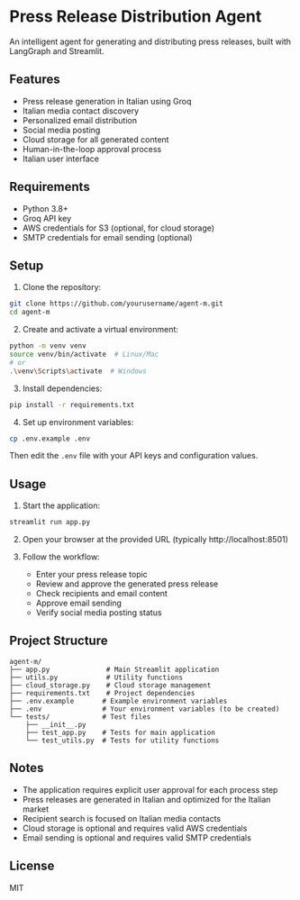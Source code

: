 # Press Release Distribution Agent

An intelligent agent for generating and distributing press releases, built with LangGraph and Streamlit.

## Features

- Press release generation in Italian using Groq
- Italian media contact discovery
- Personalized email distribution
- Social media posting
- Cloud storage for all generated content
- Human-in-the-loop approval process
- Italian user interface

## Requirements

- Python 3.8+
- Groq API key
- AWS credentials for S3 (optional, for cloud storage)
- SMTP credentials for email sending (optional)

## Setup

1. Clone the repository:
```bash
git clone https://github.com/yourusername/agent-m.git
cd agent-m
```

2. Create and activate a virtual environment:
```bash
python -m venv venv
source venv/bin/activate  # Linux/Mac
# or
.\venv\Scripts\activate  # Windows
```

3. Install dependencies:
```bash
pip install -r requirements.txt
```

4. Set up environment variables:
```bash
cp .env.example .env
```
Then edit the `.env` file with your API keys and configuration values.

## Usage

1. Start the application:
```bash
streamlit run app.py
```

2. Open your browser at the provided URL (typically http://localhost:8501)

3. Follow the workflow:
   - Enter your press release topic
   - Review and approve the generated press release
   - Check recipients and email content
   - Approve email sending
   - Verify social media posting status

## Project Structure

```
agent-m/
├── app.py              # Main Streamlit application
├── utils.py            # Utility functions
├── cloud_storage.py    # Cloud storage management
├── requirements.txt    # Project dependencies
├── .env.example       # Example environment variables
├── .env               # Your environment variables (to be created)
└── tests/             # Test files
    ├── __init__.py
    ├── test_app.py    # Tests for main application
    └── test_utils.py  # Tests for utility functions
```

## Notes

- The application requires explicit user approval for each process step
- Press releases are generated in Italian and optimized for the Italian market
- Recipient search is focused on Italian media contacts
- Cloud storage is optional and requires valid AWS credentials
- Email sending is optional and requires valid SMTP credentials

## License

MIT 